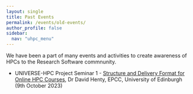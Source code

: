 ```yaml
---
layout: single  
title: Past Events
permalink: /events/old-events/
author_profile: false
sidebar:
  nav: "uhpc_menu"
---
```


We have been a part of many events and activities to create awareness of HPCs to the Research Software commnunity.  


- UNIVERSE-HPC Project Seminar 1 - [Structure and Delivery Format for Online HPC Courses](https://www.universe-hpc.ac.uk/events/old-events/2023-10-09_seminar-edinburgh/), Dr David Henty, EPCC, University of Edinburgh (9th October 2023)
